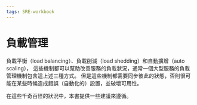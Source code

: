 ```yaml
---
tags: SRE-workbook
---
```


# 負載管理

負載平衡（load balancing）、負載削減（load shedding）和自動擴增（auto scaling），
這些機制都可以幫助改善服務的負載狀況，通常一個大型服務的負載管理機制包含這上述三種方式。
但是這些機制都需要同步彼此的狀態，否則很可能在某些時候造成錯誤（自動化的）設置，並破壞可用性。

在這些千奇百怪的狀況中，本書提供一些建議來遵循。
